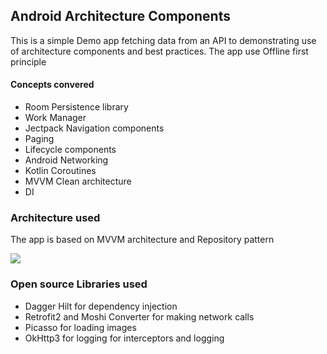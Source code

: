 ## Android Architecture Components
This is a simple Demo app fetching data from an API to demonstrating use of architecture components and best practices.
The app use Offline first principle

#### Concepts convered
* Room Persistence library
* Work Manager 
* Jectpack Navigation components
* Paging
* Lifecycle components
* Android Networking
* Kotlin Coroutines 
* MVVM Clean architecture
* DI 

### Architecture used
The app is based on MVVM architecture and Repository pattern

![](images/mvvm.png)

### Open source Libraries used
* Dagger Hilt for dependency injection
* Retrofit2 and Moshi Converter for making network calls
* Picasso for loading images
* OkHttp3 for logging for interceptors and logging
